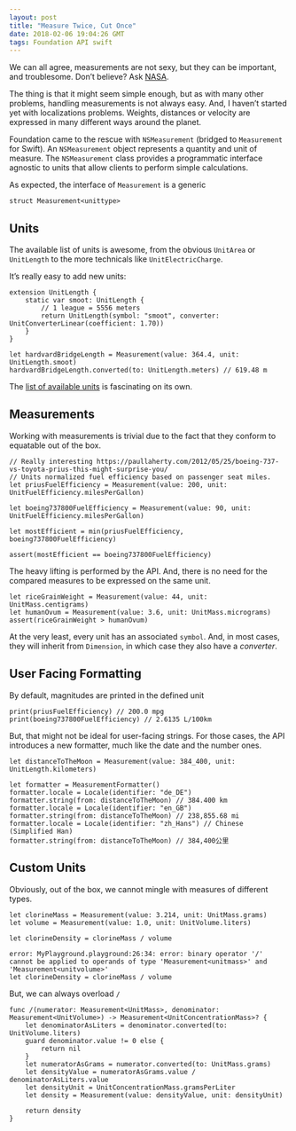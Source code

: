 ```yaml
---
layout: post
title: "Measure Twice, Cut Once"
date: 2018-02-06 19:04:26 GMT
tags: Foundation API swift
---
```


We can all agree, measurements are not sexy, but they can be important, and troublesome. Don’t believe? Ask [NASA](https://edition.cnn.com/TECH/space/9909/30/mars.metric.02/). 

The thing is that it might seem simple enough, but as with many other problems, handling measurements is not always easy. And, I haven’t started yet with localizations problems. Weights, distances or velocity are expressed in many different ways around the planet. 

Foundation came to the rescue with `NSMeasurement` (bridged to `Measurement` for Swift). An `NSMeasurement` object represents a quantity and unit of measure. The `NSMeasurement` class provides a programmatic interface agnostic to units that allow clients to perform simple calculations. 

As expected, the interface of `Measurement` is a generic 

```
struct Measurement<unittype>
```

## Units
The available list of units is awesome, from the obvious `UnitArea` or `UnitLength` to the more technicals like `UnitElectricCharge`. 

It’s really easy to add new units: 

```
extension UnitLength {
    static var smoot: UnitLength {
        // 1 league = 5556 meters
        return UnitLength(symbol: "smoot", converter: UnitConverterLinear(coefficient: 1.70))
    }
}

let hardvardBridgeLength = Measurement(value: 364.4, unit: UnitLength.smoot)
hardvardBridgeLength.converted(to: UnitLength.meters) // 619.48 m
```

The [list of available units](https://developer.apple.com/documentation/foundation/units_and_measurement) is fascinating on its own.

## Measurements
Working with measurements is trivial due to the fact that they conform to equatable out of the box. 

```
// Really interesting https://paullaherty.com/2012/05/25/boeing-737-vs-toyota-prius-this-might-surprise-you/
// Units normalized fuel efficiency based on passenger seat miles.
let priusFuelEfficiency = Measurement(value: 200, unit: UnitFuelEfficiency.milesPerGallon)

let boeing737800FuelEfficiency = Measurement(value: 90, unit: UnitFuelEfficiency.milesPerGallon)

let mostEfficient = min(priusFuelEfficiency, boeing737800FuelEfficiency)

assert(mostEfficient == boeing737800FuelEfficiency)
```

The heavy lifting is performed by the API. And, there is no need for the compared measures to be expressed on the same unit. 

```
let riceGrainWeight = Measurement(value: 44, unit: UnitMass.centigrams)
let humanOvum = Measurement(value: 3.6, unit: UnitMass.micrograms)
assert(riceGrainWeight > humanOvum)
```

At the very least, every unit has an associated `symbol`. And, in most cases, they will inherit from `Dimension`, in which case they also have a *converter*. 


## User Facing Formatting

By default, magnitudes are printed in the defined unit

```
print(priusFuelEfficiency) // 200.0 mpg
print(boeing737800FuelEfficiency) // 2.6135 L/100km
```

But, that might not be ideal for user-facing strings. For those cases, the API introduces a new formatter, much like the date and the number ones. 

```
let distanceToTheMoon = Measurement(value: 384_400, unit: UnitLength.kilometers)

let formatter = MeasurementFormatter()
formatter.locale = Locale(identifier: "de_DE")
formatter.string(from: distanceToTheMoon) // 384.400 km
formatter.locale = Locale(identifier: "en_GB")
formatter.string(from: distanceToTheMoon) // 238,855.68 mi
formatter.locale = Locale(identifier: "zh_Hans") // Chinese (Simplified Han)
formatter.string(from: distanceToTheMoon) // 384,400公里
``` 

## Custom Units

Obviously, out of the box, we cannot mingle with measures of different types. 

```
let clorineMass = Measurement(value: 3.214, unit: UnitMass.grams)
let volume = Measurement(value: 1.0, unit: UnitVolume.liters)

let clorineDensity = clorineMass / volume

error: MyPlayground.playground:26:34: error: binary operator '/' cannot be applied to operands of type 'Measurement<unitmass>' and 'Measurement<unitvolume>'
let clorineDensity = clorineMass / volume
```

But, we can always overload `/`

```
func /(numerator: Measurement<UnitMass>, denominator: Measurement<UnitVolume>) -> Measurement<UnitConcentrationMass>? {
    let denominatorAsLiters = denominator.converted(to: UnitVolume.liters)
    guard denominator.value != 0 else {
        return nil
    }
    let numeratorAsGrams = numerator.converted(to: UnitMass.grams)
    let densityValue = numeratorAsGrams.value / denominatorAsLiters.value
    let densityUnit = UnitConcentrationMass.gramsPerLiter
    let density = Measurement(value: densityValue, unit: densityUnit)

    return density
}
``` 